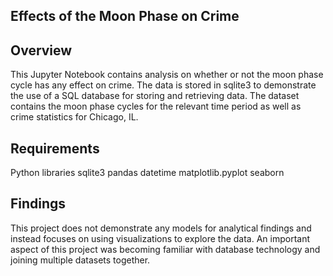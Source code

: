 ## Effects of the Moon Phase on Crime

## Overview

This Jupyter Notebook contains analysis on whether or not the moon phase cycle has any effect on crime. 
The data is stored in sqlite3 to demonstrate the use of a SQL database for storing and retrieving data. 
The dataset contains the moon phase cycles for the relevant time period as well as crime statistics for Chicago, IL. 

## Requirements
Python libraries
sqlite3
pandas
datetime
matplotlib.pyplot
seaborn

## Findings

This project does not demonstrate any models for analytical findings and instead focuses on using visualizations to explore the data. 
An important aspect of this project was becoming familiar with database technology and joining multiple datasets together. 
